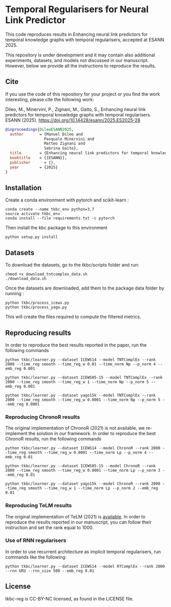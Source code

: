 # 
# Temporal Regularisers for Neural Link Predictor
This code reproduces results in Enhancing neural link predictors for temporal knowledge graphs with temporal regularisers, accepted at ESANN 2025.  

This repository is under development and it may contain also additional experiments, datasets, and models not discussed in our manuscript. However, below we provide all the instructions to reproduce the results.

## Cite
If you use the code of this repository for your project or you find the work interesting, please cite the following work:

Dileo, M., Minervini, P., Zignani, M., Gaito, S., Enhancing neural link predictors for temporal knowledge graphs with temporal regularisers. ESANN (2025). https://doi.org/10.14428/esann/2025.ES2025-28

```bibtex
@inproceedings{DileoESANN2025,
  author       = {Manuel Dileo and
                 Pasquale Minervini and
                 Matteo Zignani and
                 Sabrina Gaito},
  title        = {Enhancing neural link predictors for temporal knowledge graphs with temporal regularisers},
  booktitle    = {{ESANN}},
  publisher      = {},
  year         = {2025}
}
```

## Installation
Create a conda environment with pytorch and scikit-learn :
```
conda create --name tkbc_env python=3.7
source activate tkbc_env
conda install --file requirements.txt -c pytorch
```

Then install the kbc package to this environment
```
python setup.py install
```

## Datasets

To download the datasets, go to the tkbc/scripts folder and run:
```
chmod +x download_tntcomplex_data.sh
./download_data.sh
```

Once the datasets are downloaded, add them to the package data folder by running :
```
python tkbc/process_icews.py
python tkbc/process_yago.py
```

This will create the files required to compute the filtered metrics.

## Reproducing results

In order to reproduce the best results reported in the paper, run the following commands

```
python tkbc/learner.py --dataset ICEWS14 --model TNTComplEx --rank 2000 --time_reg smooth --time_reg_w 0.01 --time_norm Np --p_norm 4 --emb_reg 0.001

python tkbc/learner.py --dataset ICEWS05-15 --model TNTComplEx --rank 2000 --time_reg smooth --time_reg_w 1 --time_norm Np --p_norm 5 --emb_reg 0.001

python tkbc/learner.py --dataset yago15k --model TNTComplEx --rank 2000 --time_reg smooth --time_reg_w 0.0001 --time_norm Np --p_norm 5 --emb_reg 0.0001 
```

### Reproducing ChronoR results
The original implementation of ChronoR (2021) is not available, we re-implement the solution in our framework. In order to reproduce the best ChronoR results, run the following commands

```
python tkbc/learner.py --dataset ICEWS14 --model ChronoR --rank 2000 --time_reg smooth --time_reg_w 0.0001 --time_norm Lp --p_norm 4 --emb_reg 0.01

python tkbc/learner.py --dataset ICEWS05-15 --model ChronoR --rank 2000 --time_reg smooth --time_reg_w 0.0001 --time_norm Lp --p_norm 3 --emb_reg 0.01

python tkbc/learner.py --dataset yago15k --model ChronoR --rank 2000 --time_reg smooth --time_reg_w 1 --time_norm Lp --p_norm 2 --emb_reg 0.01 
```

### Reproducing TeLM results
The original implementation of TeLM (2021) is [available](https://github.com/soledad921/TeLM). In order to reproduce the results reported in our manuscript, you can follow their instruction and set the rank equal to 1000.

### Use of RNN regularisers
In order to use recurrent architecture as implicit temporal regularisers, run commands like the following:
```
python tkbc/learner.py --dataset ICEWS14 --model RTComplEx --rank 2000 --rnn GRU --rnn_size 500 --emb_reg 0.01
```




## License
tkbc-reg is CC-BY-NC licensed, as found in the LICENSE file.
